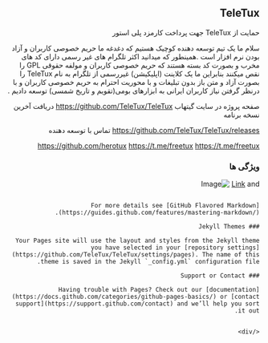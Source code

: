 <div dir="rtl">
  
## TeleTux

حمایت از TeleTux جهت پرداخت کارمزد پلی استور

سلام ما یک تیم توسعه دهنده کوچیک هستیم که دغدغه ما حریم خصوصی کاربران و آزاد بودن نرم افزار است .همینطور که میدانید اکثر تلگرام های غیر رسمی دارای کد های مخرب و بصورت کد بسته هستند که حریم خصوصی کاربران و مولفه حقوقی GPL را نقص میکنند بنابراین ما یک کلاینت (اپلیکیشن) غیررسمی از تلگرام به نام TeleTux را بصورت آزاد و متن باز بدون تبلیغات و با محوریت احترام به حریم خصوصی کاربران و با درنظر گرفتن نیاز کاربران ایرانی به ابزارهای بومی(تقویم و تاریخ شمسی) توسعه دادیم .

صفحه پروژه در سایت گیتهاب
https://github.com/TeleTux/TeleTux
دریافت آخرین نسخه برنامه

https://github.com/TeleTux/TeleTux/releases
تماس با توسعه دهنده


https://github.com/herotux
https://t.me/freetux
https://t.me/freetux





### ویژگی ها



[Link](url) and ![Image](src)
```

For more details see [GitHub Flavored Markdown](https://guides.github.com/features/mastering-markdown/).

### Jekyll Themes

Your Pages site will use the layout and styles from the Jekyll theme you have selected in your [repository settings](https://github.com/TeleTux/TeleTux/settings/pages). The name of this theme is saved in the Jekyll `_config.yml` configuration file.

### Support or Contact

Having trouble with Pages? Check out our [documentation](https://docs.github.com/categories/github-pages-basics/) or [contact support](https://support.github.com/contact) and we’ll help you sort it out.


</div>

